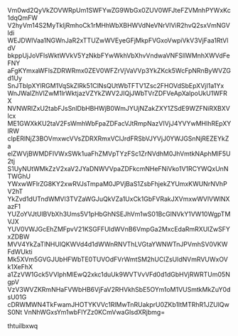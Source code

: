 Vm0wd2QyVkZOVWRpUm1SWFYwZG9WbGx0ZUV0WFJteFZVMnhPYWxKc1dqQmFW
V2hyVm14S2MyTkljRmhoCk1rMHhWbXBHWVdNeVNrVlViR2hvQ2sxVmNGVldi
WEJDWlVaa1NGWnJaR2xTTUZwWVEyeGFjMkpFVGxoVwpiVkV3VjFaa1RtVldV
bkppUjJoVFlsWktWVkV5YzNkbFYwWkhVbXhvVndwaVNFSllWMnhXWVdFeFNY
aFgKYmxaWFlsZDRWRmx0ZEV0WFZrVjVaVVp3YkZKck5WcFpNRnByWVZGd1Uy
SnJTblpXYlRGM1VqSkZlRk51ClNsQUtWbTFTV1Zsc2FHOVdSbEpXVjI1a1Yx
WnJWalZhVlZwM1lrWktjazVZYkZWV2JIQjJWbTVrZDFVeApXalpoUkU1WFRX
NVNWRlZxU2tabFJsSnlDbHBHWjB0WmJYUjNZakZXY1ZSdE9WZFNiRXBXVlcx
ME1GWXkKU2taV2FsWmhWbFpaZDFacVJtRmpNazVIVjJ4YVYwMHlhREpXYlRW
clpERlNjZ3BOVmxwcVVsZDRXRmxVClJrdFRSbVJYVjJ0YWJGSnNjREZEYkZa
elZWVjBWMDFIVWxSWk1uaFhZMVpTYzFSc1ZrNVdhM0JhVmtkNAphMlF5U2tj
S1UyNUtWMkZzV2xaV2JYaDNWVVpaZDFkcmNHeFNiVko1V1RCYWQxUnNTWGhU
YWxwWFlrZG8KY2xwRVJsTmpaM0JPVjBaS1ZsbFhjekZYUmxKWUNrNVhPV2hT
YkZvd1dUTndWMVl3TVZaWGJuQkVZa1UxCk1GbFVRakJXVmxwWVlVWlNXazF1
YUZoYVJtUlBVbXh3Ums5V1pHbGhNSEJhVm1wS01BcGlNVkY1VW10WgpTMVJX
YUV0VWJGcEhZMFpvV21KSGFFUldWVnB6VmpGa2MxcEdaRmRXUlZwSFYxZDBW
MVV4YkZaTlNHUlQKWVd4d1dWWnRNVThLVGtaYWNWTnJPVmhSV0VKWFdWUkti
Mk5XVm5GVGJUbHFWbTE0TUVOdFVrWmtSM2hUClZsUldNVmRVUWxOVk1XeFhX
a1ZzVW1Gck5VVlphMlEwQ2xkc1duUk9WVTVvVFd0d1dGbHVjRWRTUm05NgpV
VzV3WVZKRmNHaFVWbHB6VjFaV2RHVkhSbE5OYm1oM1VUSmtkMkZuY0dsU01G
cDRWMWN4TkFwamJHOTYKVVc1RlMwTnRUakprU0ZKb1ltMTRhR1JZUlQwS0Nt
VnNhWGxsYm1wbFlYZz0KCmVwaGlsdXRjbmg=

thtuilbxwq